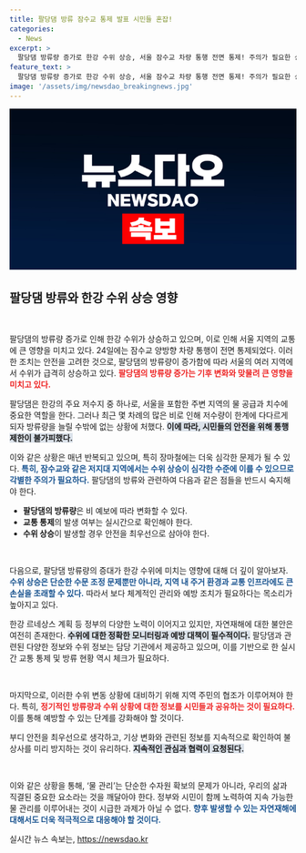 ```yaml
---
title: 팔당댐 방류 잠수교 통제 발표 시민들 혼잡!
categories:
  - News
excerpt: >
  팔당댐 방류량 증가로 한강 수위 상승, 서울 잠수교 차량 통행 전면 통제! 주의가 필요한 상황이 이어지고 있습니다. 자세한 사연은?
feature_text: >
  팔당댐 방류량 증가로 한강 수위 상승, 서울 잠수교 차량 통행 전면 통제! 주의가 필요한 상황이 이어지고 있습니다. 자세한 사연은?
image: '/assets/img/newsdao_breakingnews.jpg'
---
```


<p><img src="/assets/img/newsdao_breakingnews.jpg" alt="cryptoinkorea 속보" /></p>

<h2 data-ke-size="size26">팔당댐 방류와 한강 수위 상승 영향</h2>

<p data-ke-size="size16">&nbsp;</p>

<p>팔당댐의 방류량 증가로 인해 한강 수위가 상승하고 있으며, 이로 인해 서울 지역의 교통에 큰 영향을 미치고 있다. 24일에는 잠수교 양방향 차량 통행이 전면 통제되었다. 이러한 조치는 안전을 고려한 것으로, 팔당댐의 방류량이 증가함에 따라 서울의 여러 지역에서 수위가 급격히 상승하고 있다. <b><span style="color: #ee2323;">팔당댐의 방류량 증가는 기후 변화와 맞물려 큰 영향을 미치고 있다.</span></b></p>

<p>팔당댐은 한강의 주요 저수지 중 하나로, 서울을 포함한 주변 지역의 물 공급과 치수에 중요한 역할을 한다. 그러나 최근 몇 차례의 많은 비로 인해 저수량이 한계에 다다르게 되자 방류량을 늘릴 수밖에 없는 상황에 처했다. <b><span style="background-color: #21538527;">이에 따라, 시민들의 안전을 위해 통행 제한이 불가피했다.</span></b></p>

<p>이와 같은 상황은 매년 반복되고 있으며, 특히 장마철에는 더욱 심각한 문제가 될 수 있다. <b><span style="color: #1a5490;">특히, 잠수교와 같은 저지대 지역에서는 수위 상승이 심각한 수준에 이를 수 있으므로 각별한 주의가 필요하다.</span></b> 팔당댐의 방류와 관련하여 다음과 같은 점들을 반드시 숙지해야 한다.</p>

<ul>
    <li><b>팔당댐의 방류량</b>은 비 예보에 따라 변화할 수 있다.</li>
    <li><b>교통 통제</b>의 발생 여부는 실시간으로 확인해야 한다.</li>
    <li><b>수위 상승</b>이 발생할 경우 안전을 최우선으로 삼아야 한다.</li>
</ul>

<p data-ke-size="size16">&nbsp;</p>

<p>다음으로, 팔당댐 방류량의 증대가 한강 수위에 미치는 영향에 대해 더 깊이 알아보자. <b><span style="color: #1a5490;">수위 상승은 단순한 수문 조정 문제뿐만 아니라, 지역 내 주거 환경과 교통 인프라에도 큰 손실을 초래할 수 있다.</span></b> 따라서 보다 체계적인 관리와 예방 조치가 필요하다는 목소리가 높아지고 있다.</p>

<p>한강 르네상스 계획 등 정부의 다양한 노력이 이어지고 있지만, 자연재해에 대한 불안은 여전히 존재한다. <b><span style="background-color: #21538527;">수위에 대한 정확한 모니터링과 예방 대책이 필수적이다.</span></b> 팔당댐과 관련된 다양한 정보와 수위 정보는 담당 기관에서 제공하고 있으며, 이를 기반으로 한 실시간 교통 통제 및 방류 현황 역시 체크가 필요하다.</p>

<p data-ke-size="size16">&nbsp;</p>

<p>마지막으로, 이러한 수위 변동 상황에 대비하기 위해 지역 주민의 협조가 이루어져야 한다. 특히, <b><span style="color: #ee2323;">정기적인 방류량과 수위 상황에 대한 정보를 시민들과 공유하는 것이 필요하다.</span></b> 이를 통해 예방할 수 있는 단계를 강화해야 할 것이다. </p>

<p>부디 안전을 최우선으로 생각하고, 기상 변화와 관련된 정보를 지속적으로 확인하여 불상사를 미리 방지하는 것이 유리하다. <b><span style="background-color: #21538527;">지속적인 관심과 협력이 요청된다.</span></b> </p>

<p data-ke-size="size16">&nbsp;</p>

<p>이와 같은 상황을 통해, ‘물 관리’는 단순한 수자원 확보의 문제가 아니라, 우리의 삶과 직결된 중요한 요소라는 것을 깨달아야 한다. 정부와 시민이 함께 노력하여 지속 가능한 물 관리를 이루어내는 것이 시급한 과제가 아닐 수 없다. <b><span style="color: #1a5490;">향후 발생할 수 있는 자연재해에 대해서도 더욱 적극적으로 대응해야 할 것이다.</span></b></p>
실시간 뉴스 속보는, <a href="https://newsdao.kr" rel="dofollow">https://newsdao.kr</a>


